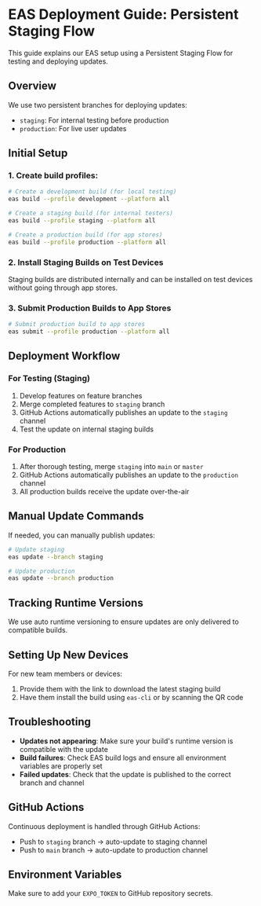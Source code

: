 # EAS Deployment Guide: Persistent Staging Flow

This guide explains our EAS setup using a Persistent Staging Flow for testing and deploying updates.

## Overview

We use two persistent branches for deploying updates:
- `staging`: For internal testing before production
- `production`: For live user updates

## Initial Setup

### 1. Create build profiles:

```bash
# Create a development build (for local testing)
eas build --profile development --platform all

# Create a staging build (for internal testers)
eas build --profile staging --platform all

# Create a production build (for app stores)
eas build --profile production --platform all
```

### 2. Install Staging Builds on Test Devices

Staging builds are distributed internally and can be installed on test devices without going through app stores.

### 3. Submit Production Builds to App Stores

```bash
# Submit production build to app stores
eas submit --profile production --platform all
```

## Deployment Workflow

### For Testing (Staging)

1. Develop features on feature branches
2. Merge completed features to `staging` branch
3. GitHub Actions automatically publishes an update to the `staging` channel
4. Test the update on internal staging builds

### For Production

1. After thorough testing, merge `staging` into `main` or `master`
2. GitHub Actions automatically publishes an update to the `production` channel
3. All production builds receive the update over-the-air

## Manual Update Commands

If needed, you can manually publish updates:

```bash
# Update staging
eas update --branch staging

# Update production
eas update --branch production
```

## Tracking Runtime Versions

We use auto runtime versioning to ensure updates are only delivered to compatible builds.

## Setting Up New Devices

For new team members or devices:
1. Provide them with the link to download the latest staging build
2. Have them install the build using `eas-cli` or by scanning the QR code

## Troubleshooting

- **Updates not appearing**: Make sure your build's runtime version is compatible with the update
- **Build failures**: Check EAS build logs and ensure all environment variables are properly set
- **Failed updates**: Check that the update is published to the correct branch and channel

## GitHub Actions

Continuous deployment is handled through GitHub Actions:
- Push to `staging` branch → auto-update to staging channel
- Push to `main` branch → auto-update to production channel

## Environment Variables

Make sure to add your `EXPO_TOKEN` to GitHub repository secrets. 
